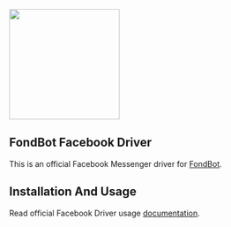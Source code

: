 <img src="https://fondbot.com/images/logo.png" width="200px">

## FondBot Facebook Driver
This is an official Facebook Messenger driver for [FondBot](https://github.com/fondbot/fondbot).

## Installation And Usage

Read official Facebook Driver usage [documentation](http://docs.fondbot.com/#/drivers/facebook).